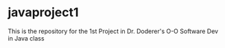 # javaproject1
This is the repository for the 1st Project in Dr. Doderer's O-O Software Dev in Java class
